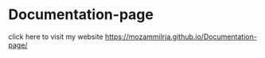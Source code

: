 # Documentation-page
click here to visit my website https://mozammilrja.github.io/Documentation-page/
